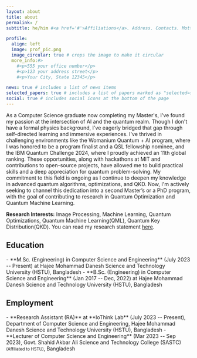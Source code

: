 ```yaml
---
layout: about
title: about
permalink: /
subtitle: he/him #<a href='#'>Affiliations</a>. Address. Contacts. Motto. Etc.

profile:
  align: left
  image: prof_pic.png
  image_circular: true # crops the image to make it circular
  more_info:#>
    #<p>555 your office number</p>
    #<p>123 your address street</p>
    #<p>Your City, State 12345</p>

news: true # includes a list of news items
selected_papers: true # includes a list of papers marked as "selected={true}"
social: true # includes social icons at the bottom of the page
---
```


As a Computer Science graduate now completing my Master's, I've found my passion at the intersection of AI and the quantum realm. Though I don't have a formal physics background, I've eagerly bridged that gap through self-directed learning and immersive experiences. I've thrived in challenging environments like the Womanium Quantum + AI program, where I was honored to be a program finalist and a QSL fellowship nominee, and the IBM Quantum Challenge 2024, where I proudly achieved an 11th global ranking. These opportunities, along with hackathons at MIT and contributions to open-source projects, have allowed me to build practical skills and a deep appreciation for quantum problem-solving. My commitment to this field is ongoing as I continue to deepen my knowledge in advanced quantum algorithms, optimizations, and QKD. Now, I'm actively seeking to channel this dedication into a second Master’s or a PhD program, with the goal of contributing to research in Quantum Optimization and Quantum Machine Learning.

**Research Interests:** Image Processing, Machine Learning, Quantum Optimizations, Quantum Machine Learning(QML), Quantum Key Distribution(QKD). You can read my research statement [here](assets/pdf/Asadullah_Research_Statement.pdf).

<h2>Education</h2>
- **M.Sc. (Engineering) in Computer Science and Engineering** (July 2023 -- Present) at Hajee Mohammad Danesh Science and Technology University (HSTU), Bangladesh
- **B.Sc. (Engineering) in Computer Science and Engineering** (Jan 2017 -- Dec, 2022) at Hajee Mohammad Danesh Science and Technology University (HSTU), Bangladesh

<h2>Employment</h2>
- **Research Assistant (RA)** at **IoThink Lab** (July 2023 -- Present), Department of Computer Science and Engineering, Hajee Mohammad Danesh Science and Technology University (HSTU), Bangladesh
- **Lecturer of Computer Science and Engineering** (Mar 2023 -- Sep 2023), Govt. Shahid Akbar Ali Science and Technology College (SASTC) <small style="font-size: 0.8em;">(Affiliated to HSTU)</small>, Bangladesh

<!-- Write your biography here. Tell the world about yourself. Link to your favorite [subreddit](http://reddit.com). You can put a picture in, too. The code is already in, just name your picture `prof_pic.jpg` and put it in the `img/` folder.

Put your address / P.O. box / other info right below your picture. You can also disable any of these elements by editing `profile` property of the YAML header of your `_pages/about.md`. Edit `_bibliography/papers.bib` and Jekyll will render your [publications page](/al-folio/publications/) automatically.

Link to your social media connections, too. This theme is set up to use [Font Awesome icons](https://fontawesome.com/) and [Academicons](https://jpswalsh.github.io/academicons/), like the ones below. Add your Facebook, Twitter, LinkedIn, Google Scholar, or just disable all of them. -->

